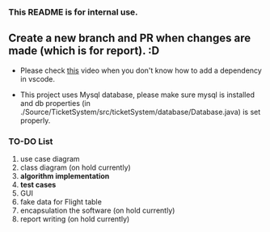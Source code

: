 ### This README is for internal use.

## Create a new branch and PR when changes are made (which is for report). :D

- Please check [this](https://www.youtube.com/watch?v=MtME-ERufu0) video when you don't know how to add a dependency in vscode.

- This project uses Mysql database, please make sure mysql is installed and db properties (in ./Source/TicketSystem/src/ticketSystem/database/Database.java) is set properly.

### TO-DO List
1. use case diagram
2. class diagram (on hold currently)
3. **algorithm implementation**
4. **test cases**
5. GUI
6. fake data for Flight table
7. encapsulation the software (on hold currently)
8. report writing (on hold currently)

